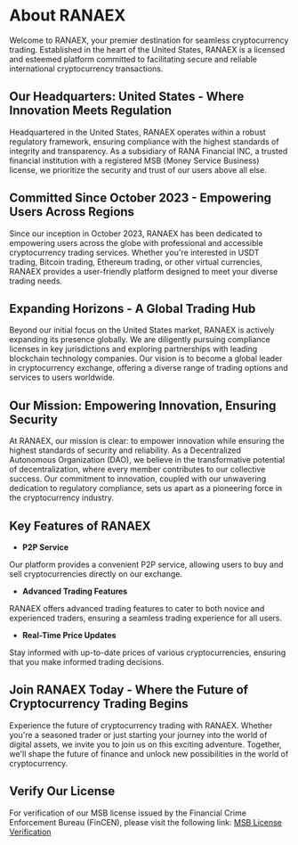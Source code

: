 # About RANAEX

Welcome to RANAEX, your premier destination for seamless cryptocurrency trading. Established in the heart of the United States, RANAEX is a licensed and esteemed platform committed to facilitating secure and reliable international cryptocurrency transactions.

## Our Headquarters: United States - Where Innovation Meets Regulation

Headquartered in the United States, RANAEX operates within a robust regulatory framework, ensuring compliance with the highest standards of integrity and transparency. As a subsidiary of RANA Financial INC, a trusted financial institution with a registered MSB (Money Service Business) license, we prioritize the security and trust of our users above all else.

## Committed Since October 2023 - Empowering Users Across Regions

Since our inception in October 2023, RANAEX has been dedicated to empowering users across the globe with professional and accessible cryptocurrency trading services. Whether you're interested in USDT trading, Bitcoin trading, Ethereum trading, or other virtual currencies, RANAEX provides a user-friendly platform designed to meet your diverse trading needs.

## Expanding Horizons - A Global Trading Hub

Beyond our initial focus on the United States market, RANAEX is actively expanding its presence globally. We are diligently pursuing compliance licenses in key jurisdictions and exploring partnerships with leading blockchain technology companies. Our vision is to become a global leader in cryptocurrency exchange, offering a diverse range of trading options and services to users worldwide.

## Our Mission: Empowering Innovation, Ensuring Security

At RANAEX, our mission is clear: to empower innovation while ensuring the highest standards of security and reliability. As a Decentralized Autonomous Organization (DAO), we believe in the transformative potential of decentralization, where every member contributes to our collective success. Our commitment to innovation, coupled with our unwavering dedication to regulatory compliance, sets us apart as a pioneering force in the cryptocurrency industry.

## Key Features of RANAEX

- **P2P Service**

Our platform provides a convenient P2P service, allowing users to buy and sell cryptocurrencies directly on our exchange.

- **Advanced Trading Features**

RANAEX offers advanced trading features to cater to both novice and experienced traders, ensuring a seamless trading experience for all users.

- **Real-Time Price Updates**

Stay informed with up-to-date prices of various cryptocurrencies, ensuring that you make informed trading decisions.

## Join RANAEX Today - Where the Future of Cryptocurrency Trading Begins

Experience the future of cryptocurrency trading with RANAEX. Whether you're a seasoned trader or just starting your journey into the world of digital assets, we invite you to join us on this exciting adventure. Together, we'll shape the future of finance and unlock new possibilities in the world of cryptocurrency.

## Verify Our License

For verification of our MSB license issued by the Financial Crime Enforcement Bureau (FinCEN), please visit the following link: [MSB License Verification](https://www.fincen.gov/msb-state-selector)
